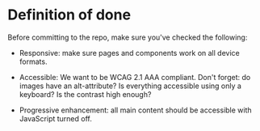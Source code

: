 # Definition of done

Before committing to the repo, make sure you've checked the following:

- Responsive: make sure pages and components work on all device formats.

- Accessible: We want to be WCAG 2.1 AAA compliant. Don't forget: do images have an alt-attribute? Is everything accessible using only a keyboard? Is the contrast high enough?

- Progressive enhancement: all main content should be accessible with JavaScript turned off.
